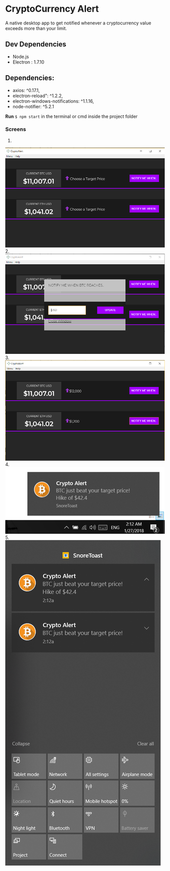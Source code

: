 # CryptoCurrency Alert
A native desktop app to get notified whenever a cryptocurrency value exceeds more than your limit.

## Dev Dependencies
* Node.js
* Electron : 1.7.10

## Dependencies:
* axios: ^0.17.1,
* electron-reload": ^1.2.2,
* electron-windows-notifications: ^1.1.16,
* node-notifier: ^5.2.1

**Run**
`$ npm start`
in the terminal or cmd inside the project folder

### Screens
1.
![1](https://github.com/bikz007/cryptonotifier-app/blob/master/screenshots/1.png)
2.
![1](https://github.com/bikz007/cryptonotifier-app/blob/master/screenshots/2.png)
3.
![1](https://github.com/bikz007/cryptonotifier-app/blob/master/screenshots/3.png)
4.
![1](https://github.com/bikz007/cryptonotifier-app/blob/master/screenshots/4.png)
5.
![1](https://github.com/bikz007/cryptonotifier-app/blob/master/screenshots/5.png)

